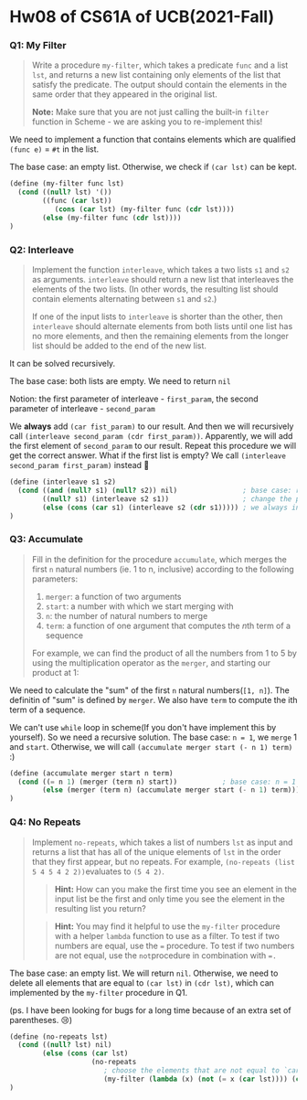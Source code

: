 # Hw08 of CS61A of UCB(2021-Fall)


### Q1: My Filter

>   Write a procedure `my-filter`, which takes a predicate `func` and a list `lst`, and returns a new list containing only elements of the list that satisfy the predicate. The output should contain the elements in the same order that they appeared in the original list.
>
>   **Note:** Make sure that you are not just calling the built-in `filter` function in Scheme - we are asking you to re-implement this!

We need to implement a function that contains elements which are qualified `(func e)` = `#t` in the list.



The base case: an empty list. Otherwise, we check if `(car lst)` can be kept.

```scheme
(define (my-filter func lst)
  (cond ((null? lst) '())
        ((func (car lst))
           (cons (car lst) (my-filter func (cdr lst))))
        (else (my-filter func (cdr lst))))
)
```

### Q2: Interleave

>   Implement the function `interleave`, which takes a two lists `s1` and `s2` as arguments. `interleave` should return a new list that interleaves the elements of the two lists. (In other words, the resulting list should contain elements alternating between `s1` and `s2`.)
>
>   If one of the input lists to `interleave` is shorter than the other, then `interleave` should alternate elements from both lists until one list has no more elements, and then the remaining elements from the longer list should be added to the end of the new list.

It can be solved recursively.



The base case: both lists are empty. We need to return `nil`



Notion: the first parameter of interleave - `first_param`, the second parameter of interleave - `second_param`

We **always** add `(car fist_param)` to our result. And then we will recursively call `(interleave second_param (cdr first_param))`. Apparently, we will add the first element of `second_param` to our result. Repeat this procedure we will get the correct answer. What if the first list is empty? We call `(interleave second_param first_param)` instead :hugs:

```scheme
(define (interleave s1 s2)
  (cond ((and (null? s1) (null? s2)) nil)                ; base case: return nil if both are empty
        ((null? s1) (interleave s2 s1))                  ; change the positions of s1 and s2
        (else (cons (car s1) (interleave s2 (cdr s1))))) ; we always insert (car s1) to the result :)
)
```

### Q3: Accumulate

>   Fill in the definition for the procedure `accumulate`, which merges the first `n` natural numbers (ie. 1 to n, inclusive) according to the following parameters:
>
>   1.  `merger`: a function of two arguments
>   2.  `start`: a number with which we start merging with
>   3.  `n`: the number of natural numbers to merge
>   4.  `term`: a function of one argument that computes the *n*th term of a sequence
>
>   For example, we can find the product of all the numbers from 1 to 5 by using the multiplication operator as the `merger`, and starting our product at 1:

We need to calculate the "sum" of the first `n` natural numbers(`[1, n]`). The definitin of "sum" is defined by `merger`. We also have `term` to compute the ith term of a sequence.



We can't use `while` loop in scheme(If you don't have implement this by yourself). So we need a recursive solution. The base case: `n = 1`, we `merge` 1 and `start`. Otherwise, we will call `(accumulate merger start (- n 1) term)` :)

```scheme
(define (accumulate merger start n term)
  (cond ((= n 1) (merger (term n) start))           ; base case: n = 1
        (else (merger (term n) (accumulate merger start (- n 1) term))))
)
```

### Q4: No Repeats

>   Implement `no-repeats`, which takes a list of numbers `lst` as input and returns a list that has all of the unique elements of `lst` in the order that they first appear, but no repeats. For example, `(no-repeats (list 5 4 5 4 2 2))`evaluates to `(5 4 2)`.
>
>   >   **Hint:** How can you make the first time you see an element in the input list be the first and only time you see the element in the resulting list you return?
>
>   >   **Hint:** You may find it helpful to use the `my-filter` procedure with a helper `lambda` function to use as a filter. To test if two numbers are equal, use the `=` procedure. To test if two numbers are not equal, use the `not`procedure in combination with `=.`

The base case: an empty list. We will return `nil`. Otherwise, we need to delete all elements that are equal to `(car lst)` in `(cdr lst)`, which can implemented by the `my-filter` procedure in Q1.



(ps. I have been looking for bugs for a long time because of an extra set of parentheses. :cry:)

```scheme
(define (no-repeats lst)
  (cond ((null? lst) nil)
        (else (cons (car lst) 
                    (no-repeats 
                       ; choose the elements that are not equal to `car lst`
                       (my-filter (lambda (x) (not (= x (car lst)))) (cdr lst))))))
)
```



